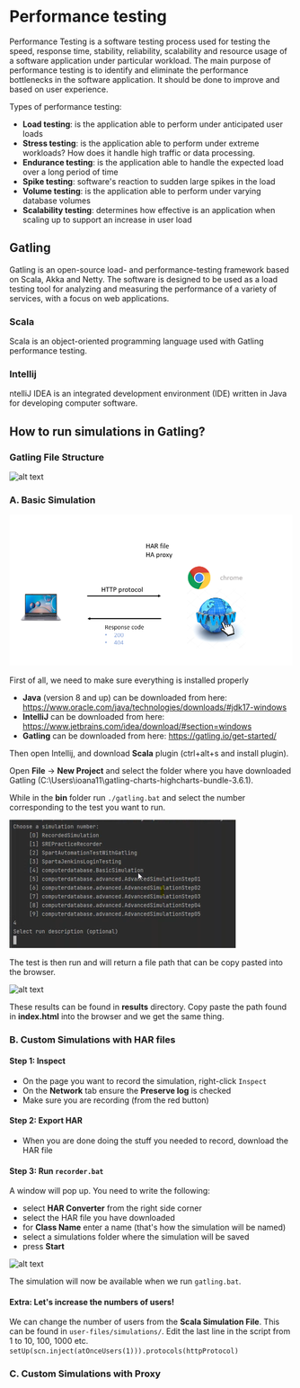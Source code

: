 # Performance testing

Performance Testing is a software testing process used for testing the speed, response time, stability, reliability, scalability and resource usage of a software application under particular workload. The main purpose of performance testing is to identify and eliminate the performance bottlenecks in the software application.
It should be done to improve and based on user experience.

Types of performance testing:

- **Load testing**: is the application able to perform under anticipated user loads
- **Stress testing**: is the application able to perform under extreme workloads? How does it handle high traffic or data processing.
- **Endurance testing**: is the application able to handle the expected load over a long period of time
- **Spike testing**: software's reaction to sudden large spikes in the load
- **Volume testing**: is the application able to perform under varying database volumes
- **Scalability testing**: determines how effective is an application when scaling up to support an increase in user load

## Gatling

Gatling is an open-source load- and performance-testing framework based on Scala, Akka and Netty. The software is designed to be used as a load testing tool for analyzing and measuring the performance of a variety of services, with a focus on web applications.

### Scala

Scala is an object-oriented programming language used with Gatling performance testing.

### Intellij

ntelliJ IDEA is an integrated development environment (IDE) written in Java for developing computer software.

## How to run simulations in Gatling?

### Gatling File Structure

![alt text]()


### A. Basic Simulation

![alt text](https://github.com/ioanan11/Deloitte_SRE_Performance_Testing/blob/main/images/Screenshot%202021-09-20%20170352.png)

First of all, we need to make sure everything is installed properly

- **Java** (version 8 and up) can be downloaded from here: https://www.oracle.com/java/technologies/downloads/#jdk17-windows
- **IntelliJ** can be downloaded from here: https://www.jetbrains.com/idea/download/#section=windows
- **Gatling** can be downloaded from here:  https://gatling.io/get-started/

Then open Intellij, and download **Scala** plugin (ctrl+alt+s and install plugin). 

Open **File** -> **New Project** and select the folder where you have downloaded Gatling (C:\Users\ioana11\gatling-charts-highcharts-bundle-3.6.1).

While in the **bin** folder run `./gatling.bat` and select the number corresponding to the test you want to run. 

![alt text](https://github.com/ioanan11/Deloitte_SRE_Performance_Testing/blob/main/images/Screenshot%202021-09-20%20170111.png)

The test is then run and will return a file path that can be copy pasted into the browser.

![alt text]()

These results can be found in **results** directory. Copy paste the path found in **index.html** into the browser and we get the same thing.

### B. Custom Simulations with HAR files

#### Step 1: Inspect

- On the page you want to record the simulation, right-click `Inspect`
- On the **Network** tab ensure the **Preserve log** is checked
- Make sure you are recording (from the red button)

#### Step 2: Export HAR

- When you are done doing the stuff you needed to record, download the HAR file

#### Step 3: Run `recorder.bat`

A window will pop up. You need to write the following:

- select **HAR Converter** from the right side corner
- select the HAR file you have downloaded
- for **Class Name** enter a name (that's how the simulation will be named)
- select a simulations folder where the simulation will be saved
- press **Start**

![alt text]()

The simulation will now be available when we run `gatling.bat`.

#### Extra: Let's increase the numbers of users!

We can change the number of users from the **Scala Simulation File**. This can be found in `user-files/simulations/`. Edit the last line in the script from 1 to 10, 100, 1000 etc.
`setUp(scn.inject(atOnceUsers(1))).protocols(httpProtocol)`

### C. Custom Simulations with Proxy
